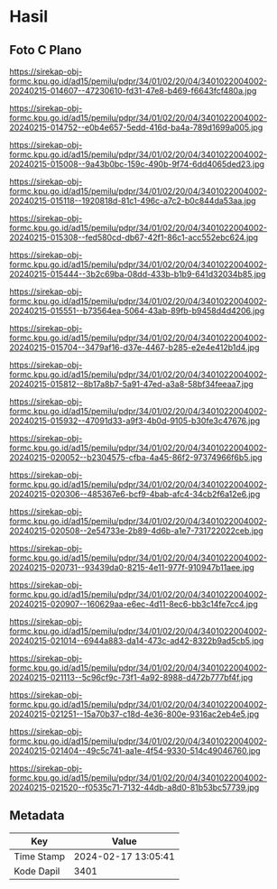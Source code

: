 # Hasil

## Foto C Plano

https://sirekap-obj-formc.kpu.go.id/ad15/pemilu/pdpr/34/01/02/20/04/3401022004002-20240215-014607--47230610-fd31-47e8-b469-f6643fcf480a.jpg

https://sirekap-obj-formc.kpu.go.id/ad15/pemilu/pdpr/34/01/02/20/04/3401022004002-20240215-014752--e0b4e657-5edd-416d-ba4a-789d1699a005.jpg

https://sirekap-obj-formc.kpu.go.id/ad15/pemilu/pdpr/34/01/02/20/04/3401022004002-20240215-015008--9a43b0bc-159c-490b-9f74-6dd4065ded23.jpg

https://sirekap-obj-formc.kpu.go.id/ad15/pemilu/pdpr/34/01/02/20/04/3401022004002-20240215-015118--1920818d-81c1-496c-a7c2-b0c844da53aa.jpg

https://sirekap-obj-formc.kpu.go.id/ad15/pemilu/pdpr/34/01/02/20/04/3401022004002-20240215-015308--fed580cd-db67-42f1-86c1-acc552ebc624.jpg

https://sirekap-obj-formc.kpu.go.id/ad15/pemilu/pdpr/34/01/02/20/04/3401022004002-20240215-015444--3b2c69ba-08dd-433b-b1b9-641d32034b85.jpg

https://sirekap-obj-formc.kpu.go.id/ad15/pemilu/pdpr/34/01/02/20/04/3401022004002-20240215-015551--b73564ea-5064-43ab-89fb-b9458d4d4206.jpg

https://sirekap-obj-formc.kpu.go.id/ad15/pemilu/pdpr/34/01/02/20/04/3401022004002-20240215-015704--3479af16-d37e-4467-b285-e2e4e412b1d4.jpg

https://sirekap-obj-formc.kpu.go.id/ad15/pemilu/pdpr/34/01/02/20/04/3401022004002-20240215-015812--8b17a8b7-5a91-47ed-a3a8-58bf34feeaa7.jpg

https://sirekap-obj-formc.kpu.go.id/ad15/pemilu/pdpr/34/01/02/20/04/3401022004002-20240215-015932--47091d33-a9f3-4b0d-9105-b30fe3c47676.jpg

https://sirekap-obj-formc.kpu.go.id/ad15/pemilu/pdpr/34/01/02/20/04/3401022004002-20240215-020052--b2304575-cfba-4a45-86f2-97374966f6b5.jpg

https://sirekap-obj-formc.kpu.go.id/ad15/pemilu/pdpr/34/01/02/20/04/3401022004002-20240215-020306--485367e6-bcf9-4bab-afc4-34cb2f6a12e6.jpg

https://sirekap-obj-formc.kpu.go.id/ad15/pemilu/pdpr/34/01/02/20/04/3401022004002-20240215-020508--2e54733e-2b89-4d6b-a1e7-731722022ceb.jpg

https://sirekap-obj-formc.kpu.go.id/ad15/pemilu/pdpr/34/01/02/20/04/3401022004002-20240215-020731--93439da0-8215-4e11-977f-910947b11aee.jpg

https://sirekap-obj-formc.kpu.go.id/ad15/pemilu/pdpr/34/01/02/20/04/3401022004002-20240215-020907--160629aa-e6ec-4d11-8ec6-bb3c14fe7cc4.jpg

https://sirekap-obj-formc.kpu.go.id/ad15/pemilu/pdpr/34/01/02/20/04/3401022004002-20240215-021014--6944a883-da14-473c-ad42-8322b9ad5cb5.jpg

https://sirekap-obj-formc.kpu.go.id/ad15/pemilu/pdpr/34/01/02/20/04/3401022004002-20240215-021113--5c96cf9c-73f1-4a92-8988-d472b777bf4f.jpg

https://sirekap-obj-formc.kpu.go.id/ad15/pemilu/pdpr/34/01/02/20/04/3401022004002-20240215-021251--15a70b37-c18d-4e36-800e-9316ac2eb4e5.jpg

https://sirekap-obj-formc.kpu.go.id/ad15/pemilu/pdpr/34/01/02/20/04/3401022004002-20240215-021404--49c5c741-aa1e-4f54-9330-514c49046760.jpg

https://sirekap-obj-formc.kpu.go.id/ad15/pemilu/pdpr/34/01/02/20/04/3401022004002-20240215-021520--f0535c71-7132-44db-a8d0-81b53bc57739.jpg


## Metadata

| Key        | Value               |
| ---------- | ------------------- |
| Time Stamp | 2024-02-17 13:05:41 |
| Kode Dapil | 3401                |



